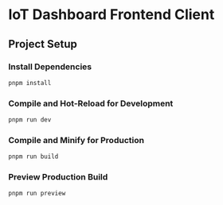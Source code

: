 # IoT Dashboard Frontend Client

## Project Setup

### Install Dependencies

```sh
pnpm install
```

### Compile and Hot-Reload for Development

```sh
pnpm run dev
```

### Compile and Minify for Production

```sh
pnpm run build
```

### Preview Production Build


```sh
pnpm run preview
```